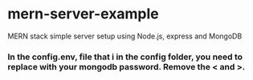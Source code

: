 # mern-server-example
MERN stack simple server setup using Node.js, express and MongoDB

### In the config.env, file that i in the config folder, you need to replace <YOURPASSWORD> with your mongodb password. Remove the < and >.
